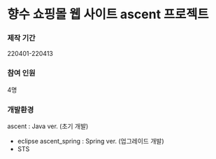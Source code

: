 # 향수 쇼핑몰 웹 사이트 ascent 프로젝트

### 제작 기간
220401-220413

### 참여 인원
4명

### 개발환경
ascent : Java ver. (초기 개발) 
- eclipse
ascent_spring : Spring ver. (업그레이드 개발)
- STS
